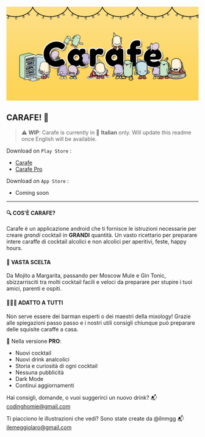 ![carafe-cover](./src/img/cover.png)

## **CARAFE!** 🎉

> :warning: **WIP**: Carafe is currently in 🍝 **Italian** only. Will update this readme once English will be available.

Download on `Play Store` :
- [Carafe](https://bit.ly/carafe-app)
- [Carafe Pro](https://bit.ly/carafe-pro)

Download on `App Store` :
- Coming soon



<hr />

#### 🔍 COS'È CARAFE?
Carafe è un applicazione android che ti fornisce le istruzioni necessarie per creare *grandi* cocktail in **GRANDI** quantità. Un vasto ricettario per preparare intere caraffe di cocktail alcolici e non alcolici per aperitivi, feste, happy hours.

#### 🍹 VASTA SCELTA
Da Mojito a Margarita, passando per Moscow Mule e Gin Tonic, sbizzarrisciti tra molti cocktail facili e veloci da preparare per stupire i tuoi amici, parenti e ospiti.

#### 👨🏻‍🍳 ADATTO A TUTTI
Non serve essere dei barman esperti o dei maestri della mixology! Grazie alle spiegazioni passo passo e i nostri utili consigli chiunque può preparare delle squisite caraffe a casa.

👑 Nella versione **PRO**:
- Nuovi cocktail
- Nuovi drink analcolici
- Storia e curiosità di ogni cocktail
- Nessuna pubblicità
- Dark Mode
- Continui aggiornamenti

Hai consigli, domande, o vuoi suggerirci un nuovo drink?
📬 codinghomie@gmail.com

Ti piacciono le illustrazioni che vedi? Sono state create da @ilnmgg
📬 ilemeggiolaro@gmail.com
